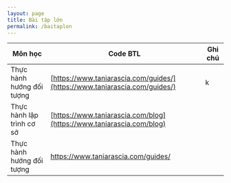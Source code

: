 ```yaml
---
layout: page
title: Bài tập lớn
permalink: /baitaplon
---
```


| Môn học                   | Code BTL                                                                   | Ghi chú |
| ------------------------- | -------------------------------------------------------------------------- | ------- |
| Thực hành hướng đối tượng | [https://www.taniarascia.com/guides/](https://www.taniarascia.com/guides/) | k       |
| Thực hành lập trình cơ sở | [https://www.taniarascia.com/blog](https://www.taniarascia.com/blog)       |         |
| Thực hành hướng đối tượng | https://www.taniarascia.com/guides/                                        |         |